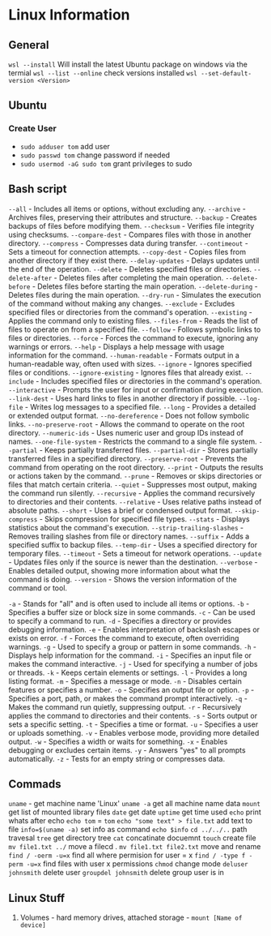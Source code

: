 # Linux Information

## General 

`wsl --install` Will install the latest Ubuntu package on windows via the termial
`wsl --list --online` check versions installed
`wsl --set-default-version <Version>`

## Ubuntu 

### Create User

- `sudo adduser tom` add user
- `sudo passwd tom` change password if needed
- `sudo usermod -aG sudo tom` grant privileges to sudo

## Bash script

`--all` - Includes all items or options, without excluding any.
`--archive` - Archives files, preserving their attributes and structure.
`--backup` - Creates backups of files before modifying them.
`--checksum` - Verifies file integrity using checksums.
`--compare-dest` - Compares files with those in another directory.
`--compress` - Compresses data during transfer.
`--contimeout` - Sets a timeout for connection attempts.
`--copy-dest` - Copies files from another directory if they exist there.
`--delay-updates` - Delays updates until the end of the operation.
`--delete` - Deletes specified files or directories.
`--delete-after` - Deletes files after completing the main operation.
`--delete-before` - Deletes files before starting the main operation.
`--delete-during` - Deletes files during the main operation.
`--dry-run` - Simulates the execution of the command without making any changes.
`--exclude` - Excludes specified files or directories from the command's operation.
`--existing` - Applies the command only to existing files.
`--files-from` - Reads the list of files to operate on from a specified file.
`--follow` - Follows symbolic links to files or directories.
`--force` - Forces the command to execute, ignoring any warnings or errors.
`--help` - Displays a help message with usage information for the command.
`--human-readable` - Formats output in a human-readable way, often used with sizes.
`--ignore` - Ignores specified files or conditions.
`--ignore-existing` - Ignores files that already exist.
`--include` - Includes specified files or directories in the command's operation.
`--interactive` - Prompts the user for input or confirmation during execution.
`--link-dest` - Uses hard links to files in another directory if possible.
`--log-file` - Writes log messages to a specified file.
`--long` - Provides a detailed or extended output format.
`--no-dereference` - Does not follow symbolic links.
`--no-preserve-root` - Allows the command to operate on the root directory.
`--numeric-ids` - Uses numeric user and group IDs instead of names.
`--one-file-system` - Restricts the command to a single file system.
`--partial` - Keeps partially transferred files.
`--partial-dir` - Stores partially transferred files in a specified directory.
`--preserve-root` - Prevents the command from operating on the root directory.
`--print` - Outputs the results or actions taken by the command.
`--prune` - Removes or skips directories or files that match certain criteria.
`--quiet` - Suppresses most output, making the command run silently.
`--recursive` - Applies the command recursively to directories and their contents.
`--relative` - Uses relative paths instead of absolute paths.
`--short` - Uses a brief or condensed output format.
`--skip-compress` - Skips compression for specified file types.
`--stats` - Displays statistics about the command's execution.
`--strip-trailing-slashes` - Removes trailing slashes from file or directory names.
`--suffix` - Adds a specified suffix to backup files.
`--temp-dir` - Uses a specified directory for temporary files.
`--timeout` - Sets a timeout for network operations.
`--update` - Updates files only if the source is newer than the destination.
`--verbose` - Enables detailed output, showing more information about what the command is doing.
`--version` - Shows the version information of the command or tool.

`-a` - Stands for "all" and is often used to include all items or options.
`-b` - Specifies a buffer size or block size in some commands.
`-c` - Can be used to specify a command to run.
`-d` - Specifies a directory or provides debugging information.
`-e` - Enables interpretation of backslash escapes or exists on error.
`-f` - Forces the command to execute, often overriding warnings.
`-g` - Used to specify a group or pattern in some commands.
`-h` - Displays help information for the command.
`-i` - Specifies an input file or makes the command interactive.
`-j` - Used for specifying a number of jobs or threads.
`-k` - Keeps certain elements or settings.
`-l` - Provides a long listing format.
`-m` - Specifies a message or mode.
`-n` - Disables certain features or specifies a number.
`-o` - Specifies an output file or option.
`-p` - Specifies a port, path, or makes the command prompt interactively.
`-q` - Makes the command run quietly, suppressing output.
`-r` - Recursively applies the command to directories and their contents.
`-s` - Sorts output or sets a specific setting.
`-t` - Specifies a time or format.
`-u` - Specifies a user or uploads something.
`-v` - Enables verbose mode, providing more detailed output.
`-w` - Specifies a width or waits for something.
`-x` - Enables debugging or excludes certain items.
`-y` - Answers "yes" to all prompts automatically.
`-z` - Tests for an empty string or compresses data.

## Commads

`uname` - get machine name 'Linux'
`uname -a` get all machine name data
`mount` get list of mounted library files
`date` get date
`uptime` get time used
`echo` print whats after echo `echo tom` = `tom`
`echo "some text" > file.txt` add text to file 
`info=$(uname -a)` set info as command `echo $info`
`cd ../../..` path travesal 
`tree` get directory tree
`cat` concatinate docuemnt
`touch` create file
`mv file1.txt ../` move a filecd .
`mv file1.txt file2.txt` move and rename
`find / -oerm -u=x` find all where permision for user = x
`find / -type f -perm -u=x` find files with user x permissions
`chmod` change mode
`deluser johnsmith` delete user
`groupdel johnsmith` delete group user is in


## Linux Stuff

1. Volumes - hard memory drives, attached storage - `mount [Name of device]`
